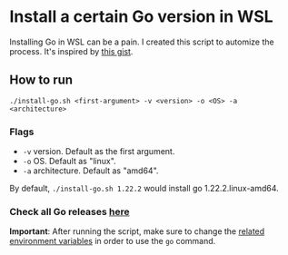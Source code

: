 # Install a certain Go version in WSL

Installing Go in WSL can be a pain. I created this script to automize the process. It's inspired by [this gist](https://gist.github.com/renevo/fad4db582b4f0edb9ecb767dec689474).

## How to run

`./install-go.sh <first-argument> -v <version> -o <OS> -a <architecture>`

### Flags

- `-v` version. Default as the first argument.
- `-o` OS. Default as "linux".
- `-a` architecture. Default as "amd64".

By default, `./install-go.sh 1.22.2` would install go 1.22.2.linux-amd64.

### Check all Go releases [here](https://go.dev/dl/)

**Important**: After running the script, make sure to change the [related environment variables](https://gist.github.com/renevo/fad4db582b4f0edb9ecb767dec689474#add-go-environment) in order to use the `go` command.
